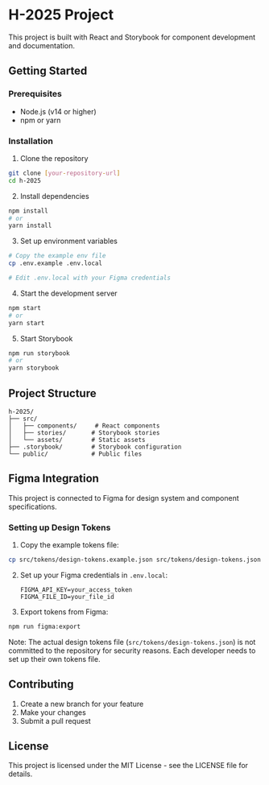 # H-2025 Project

This project is built with React and Storybook for component development and documentation.

## Getting Started

### Prerequisites
- Node.js (v14 or higher)
- npm or yarn

### Installation

1. Clone the repository
```bash
git clone [your-repository-url]
cd h-2025
```

2. Install dependencies
```bash
npm install
# or
yarn install
```

3. Set up environment variables
```bash
# Copy the example env file
cp .env.example .env.local

# Edit .env.local with your Figma credentials
```

4. Start the development server
```bash
npm start
# or
yarn start
```

5. Start Storybook
```bash
npm run storybook
# or
yarn storybook
```

## Project Structure

```
h-2025/
├── src/
│   ├── components/     # React components
│   ├── stories/       # Storybook stories
│   └── assets/        # Static assets
├── .storybook/        # Storybook configuration
└── public/            # Public files
```

## Figma Integration

This project is connected to Figma for design system and component specifications.

### Setting up Design Tokens

1. Copy the example tokens file:
```bash
cp src/tokens/design-tokens.example.json src/tokens/design-tokens.json
```

2. Set up your Figma credentials in `.env.local`:
   ```
   FIGMA_API_KEY=your_access_token
   FIGMA_FILE_ID=your_file_id
   ```

3. Export tokens from Figma:
```bash
npm run figma:export
```

Note: The actual design tokens file (`src/tokens/design-tokens.json`) is not committed to the repository for security reasons. Each developer needs to set up their own tokens file.

## Contributing

1. Create a new branch for your feature
2. Make your changes
3. Submit a pull request

## License

This project is licensed under the MIT License - see the LICENSE file for details. 